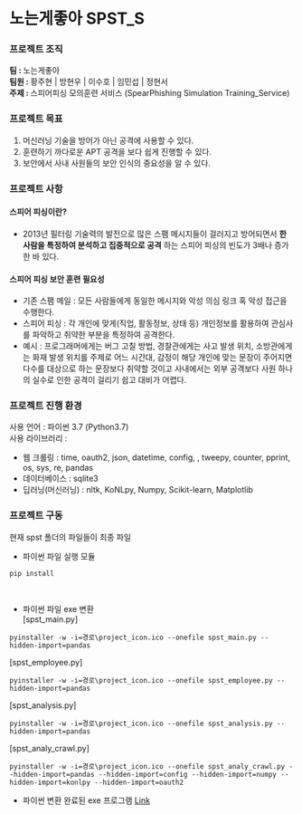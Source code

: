 # 노는게좋아 SPST_S
### 프로젝트 조직
<strong>팀 : </strong>노는게좋아 </h5><br>
<strong>팀원 : </strong>황주현 | 방현우 | 이수호 | 임민섭 | 정현서<br>
<strong>주제 : </strong>스피어피싱 모의훈련 서비스 (SpearPhishing Simulation Training_Service)<br>

### 프로젝트 목표
1. 머신러닝 기술을 방어가 아닌 공격에 사용할 수 있다.
2. 훈련하기 까다로운 APT 공격을 보다 쉽게 진행할 수 있다.
3. 보안에서 사내 사원들의 보안 인식의 중요성을 알 수 있다.

### 프로젝트 사항
#### 스피어 피싱이란?
+ 2013년 필터링 기술력의 발전으로 많은 스팸 메시지들이 걸러지고 방어되면서 **한 사람을 특정하여 분석하고 집중적으로 공격** 하는 스피어 피싱의 빈도가 3배나 증가한 바 있다.<br>

#### 스피어 피싱 보안 훈련 필요성
+ 기존 스팸 메일 : 모든 사람들에게 동일한 메시지와 악성 의심 링크 혹 악성 접근을 수행한다.
+ 스피어 피싱 : 각 개인에 맞게(직업, 활동정보, 상태 등) 개인정보를 활용하여 관심사를 파악하고 취약한 부분을 특정하여 공격한다.
+ 예시 : 프로그래머에게는 버그 고칠 방법, 경찰관에게는 사고 발생 위치, 소방관에게는 화재 발생 위치를 주제로 어느 시간대, 감정이 해당 개인에 맞는 문장이 주어지면 다수를 대상으로 하는 문장보다 취약할 것이고 사내에서는 외부 공격보다 사원 하나의 실수로 인한 공격이 걸리기 쉽고 대비가 어렵다.

### 프로젝트 진행 환경
사용 언어 : 파이썬 3.7 (Python3.7)<br>
사용 라이브러리 : 
- 웹 크롤링 : time, oauth2, json, datetime, config, , tweepy, counter, pprint, os, sys, re, pandas
- 데이터베이스 : sqlite3
- 딥러닝(머신러닝) : nltk, KoNLpy, Numpy, Scikit-learn, Matplotlib

### 프로젝트 구동
현재 spst 폴더의 파일들이 최종 파일<br>

- 파이썬 파일 실행 모듈
<pre><code>pip install </code></pre><br>

- 파이썬 파일 exe 변환<br>
[spst_main.py]
<pre><code>pyinstaller -w -i=경로\project_icon.ico --onefile spst_main.py --hidden-import=pandas</code></pre>
[spst_employee.py]
<pre><code>pyinstaller -w -i=경로\project_icon.ico --onefile spst_employee.py --hidden-import=pandas</code></pre>
[spst_analysis.py]
<pre><code>pyinstaller -w -i=경로\project_icon.ico --onefile spst_analysis.py --hidden-import=pandas</code></pre>
[spst_analy_crawl.py]
<pre><code>pyinstaller -w -i=경로\project_icon.ico --onefile spst_analy_crawl.py --hidden-import=pandas --hidden-import=config --hidden-import=numpy --hidden-import=konlpy --hidden-import=oauth2</code></pre>

- 파이썬 변환 완료된 exe 프로그램
[Link](https://drive.google.com/open?id=1wwASb5nIrQdX_pW9t5fBvdqsYD5TWF)
